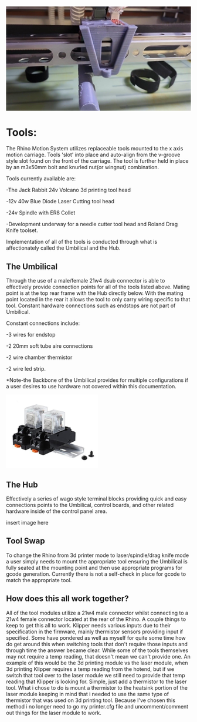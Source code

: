 

![Rhino](https://github.com/Makersmic/Rhino-3d-Printer/blob/main/Literature/4A271D9A-36F3-4DF0-B862-CE5E58B66D81.jpeg)

# Tools:
The Rhino Motion System utilizes replaceable tools mounted to the x axis motion carriage.  Tools 'slot' into place and auto-align from the v-groove style slot found on the front of the carriage.  The tool is further held in place by an m3x50mm bolt and knurled nut(or wingnut) combination.

Tools currently available are:

-The Jack Rabbit 24v Volcano 3d printing tool head 

-12v 40w Blue Diode Laser Cutting tool head

-24v Spindle with ER8 Collet

-Development underway for a needle cutter tool head and Roland Drag Knife toolset.

Implementation of all of the tools is conducted through what is affectionately called the Umbilical and the Hub.  

## The Umbilical
Through the use of a male/female 21w4 dsub connector is able to effectively provide connection points for all of the tools listed above.  Mating point is at the top rear frame with the Hub directly below.  With the mating point located in the rear it allows the tool to only carry wiring specific to that tool.  Constant hardware connections such as endstops are not part of Umbilical. 

Constant connections include:

-3 wires for endstop

-2 20mm soft tube aire connections

-2 wire chamber thermistor

-2 wire led strip.



*Note-the Backbone of the Umbilical provides for multiple configurations if a user desires to use hardware not covered within this documentation.


<img src="https://github.com/Makersmic/Rhino-3d-Printer/blob/main/Electrical/Images/JQX-13FL.jpg" width="250" height="200">

## The Hub
Effectively a series of wago style terminal blocks providing quick and easy connections points to the Umbilical, control boards, and other related hardware inside of the control panel area.

insert image here

## Tool Swap

To change the Rhino from 3d printer mode to laser/spindle/drag knife mode a user simply needs to mount the appropriate tool ensuring the Umbilical is fully seated at the mounting point and then use appropriate programs for gcode generation.  Currently there is not a self-check in place for gcode to match the appropriate tool.

## How does this all work together?
All of the tool modules utilize a 21w4 male connector whilst connecting to a 21w4 female connector located at the rear of the Rhino.  A couple things to keep to get this all to work.  Klipper needs various inputs due to their specification in the firmware, mainly thermistor sensors providing input if specified.  Some have pondered as well as myself for quite some time how do get around this when switching tools that don't require those inputs and through time the answer became clear.  While some of the tools themselves may not require a temp reading, that doesn't mean we can't provide one.  An example of this would be the 3d printing module vs the laser module, when 3d printing Klipper requires a temp reading from the hotend, but if we switch that tool over to the laser module we still need to provide that temp reading that Klipper is looking for.  Simple, just add a thermistor to the laser tool.  What i chose to do is mount a thermistor to the heatsink portion of the laser module keeping in mind that i needed to use the same type of thermistor that was used on 3d printing tool.  Because I've chosen this method i no longer need to go my printer.cfg file and uncomment/comment out things for the laser module to work.







